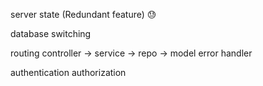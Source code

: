 server state (Redundant feature) 😓

database switching

routing
controller -> service -> repo -> model 
error handler

authentication
authorization

